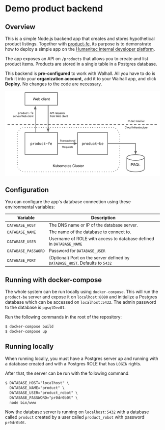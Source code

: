 # Demo product backend

## Overview

This is a simple Node.js backend app that creates and stores hypothetical product listings. Together with [product-fe](https://github.com/walhall-tutorials/product-fe), its purpose is to demonstrate how to deploy a simple app on the [Humanitec internal developer platform](https://humanitec.com).

The app exposes an API on `/products` that allows you to create and list product items. Products are stored in a single table in a Postgres database.

This backend is **pre-configured** to work with Walhall. All you have to do is fork it into your **organization account,** add it to your Walhall app, and click **Deploy.** No changes to the code are necessary.

![Diagram: Architecture of the Humanitec demo app](docs/architecture.png)

## Configuration

You can configure the app's database connection using these environmental variables:

| Variable | Description |
|--|--|
| `DATABASE_HOST` | The DNS name or IP of the database server. |
| `DATABASE_NAME` | The name of the database to connect to. |
| `DATABASE_USER` | Username of ROLE with access to database defined in `DATABASE_NAME` |
| `DATABASE_PASSWORD` | Password for `DATABASE_USER` |
| `DATABASE_PORT` | (Optional) Port on the server defined by `DATABASE_HOST`. Defaults to `5432` |

## Running with docker-compose

The whole system can be run locally using `docker-compose`. This will run the `product-be` server and expose it on `localhost:8080`
and initialize a Postgres database which can be accessed on `localhost:5432`. The admin password to the database is
`pgsqlDev01`.

Run the following commands in the root of the repository:

```
$ docker-compose build
$ docker-compose up
```

## Running locally

When running locally, you must have a Postgres server up and running with a database created and with a Postgres ROLE that has `LOGIN` rights.

After that, the server can be run with the following command:

```
$ DATABASE_HOST="localhost" \
  DATABASE_NAME="product" \
  DATABASE_USER="product_robot" \
  DATABASE_PASSWORD="pr0dr0b0t" \
  node bin/www
```

Now the database server is running on `localhost:5432` with a database called `product` created by a user called `product_robot` with password `pr0dr0b0t`.
